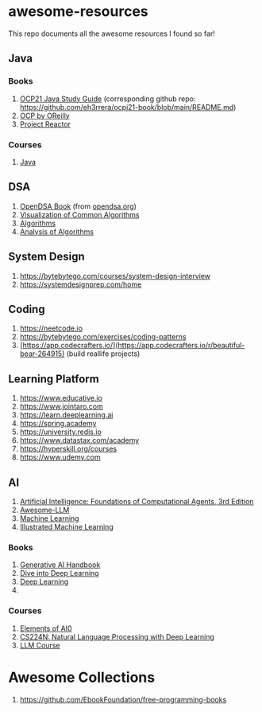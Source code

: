 # awesome-resources
This repo documents all the awesome resources I found so far!

## Java

### Books
1. [OCP21 Java Study Guide](https://ocpj21.javastudyguide.com/index.html) (corresponding github repo: https://github.com/eh3rrera/ocpj21-book/blob/main/README.md)
2. [OCP by OReilly](https://learning.oreilly.com/library/view/ocp-oracle-certified/9781394286614/cover.xhtml)
3. [Project Reactor](https://eherrera.net/project-reactor-course)

### Courses
1. [Java](https://www.udemy.com/course/java-tutorial/learn/lecture/172757#overview)

## DSA
1. [OpenDSA Book](https://opendsa-server.cs.vt.edu/OpenDSA/Books/Everything/html/) (from [opendsa.org](https://opendsa-server.cs.vt.edu))
2. [Visualization of Common Algorithms](https://gallery.selfboot.cn/en/algorithms)
3. [Algorithms](https://algs4.cs.princeton.edu/home/)
4. [Analysis of Algorithms](https://aofa.cs.princeton.edu/home/)


## System Design
1. https://bytebytego.com/courses/system-design-interview
2. https://systemdesignprep.com/home

## Coding
1. https://neetcode.io
2. https://bytebytego.com/exercises/coding-patterns
3. [https://app.codecrafters.io/](https://app.codecrafters.io/r/beautiful-bear-264915) (build reallife projects)

## Learning Platform
1. https://www.educative.io
2. https://www.jointaro.com
3. https://learn.deeplearning.ai
4. https://spring.academy
5. https://university.redis.io
6. https://www.datastax.com/academy
7. https://hyperskill.org/courses
8. https://www.udemy.com

## AI
1. [Artificial Intelligence: Foundations of Computational Agents,  3rd Edition](https://artint.info/3e/html/ArtInt3e.html)
2. [Awesome-LLM](https://github.com/Hannibal046/Awesome-LLM)
3. [Machine Learning](https://www3.cs.stonybrook.edu/~pramod.ganapathi/ml.html)
4. [Illustrated Machine Learning](https://illustrated-machine-learning.github.io/#/)

### Books
1. [Generative AI Handbook](https://genai-handbook.github.io)
2. [Dive into Deep Learning](https://d2l.ai/index.html)
3. [Deep Learning](https://www.deeplearningbook.org)
4. 

### Courses
1. [Elements of AI0](https://www.elementsofai.com)
2. [CS224N: Natural Language Processing with Deep Learning](https://www.youtube.com/playlist?list=PLoROMvodv4rMFqRtEuo6SGjY4XbRIVRd4)
3. [LLM Course](https://github.com/mlabonne/llm-course)

# Awesome Collections
1. https://github.com/EbookFoundation/free-programming-books


